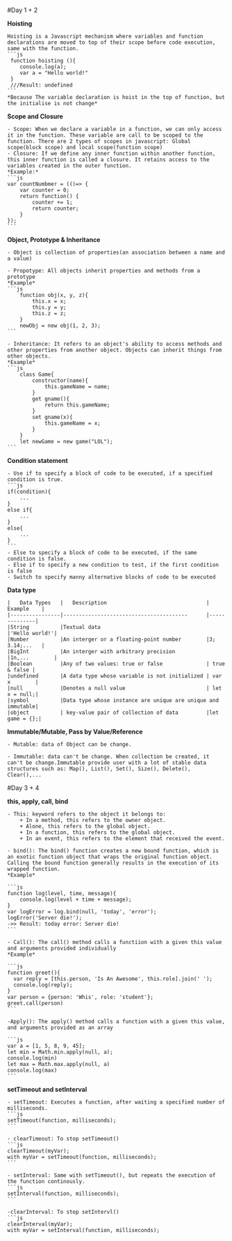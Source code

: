 #Day 1 + 2

**Hoisting**

	Hoisting is a Javascript mechanism where variables and function declarations are moved to top of their scope before code execution, same with the function.
	```js
	 function hoisting (){
	 	console.log(a);
	 	var a = "Hello world!"
	 }
	 ///Result: undefined
	```
	*Because The variable declaration is hoist in the top of function, but the initialise is not change*

**Scope and Closure**

	- Scope: When we declare a variable in a function, we can only access it in the function. These variable are call to be scoped to the function. There are 2 types of scopes in javascript: Global scope(block scope) and local scope(function scope)
	- Closure: If we define any inner function within another function, this inner function is called a closure. It retains access to the variables created in the outer function.
	*Example:*
	```js
	var countNumbmer = (()=> {
		var counter = 0;
		return function() {
			counter += 1;
			return counter;
		}
	});
	```

**Object, Prototype & Inheritance**

	- Object is collection of properties(an association between a name and a value)

	- Propotype: All objects inherit properties and methods from a prototype
	*Example*
	```js
		function obj(x, y, z){
			this.x = x;
			this.y = y;
			this.z = z;
		}
		newObj = new obj(1, 2, 3);
	```

	- Inheritance: It refers to an object's ability to access methods and other properties from another object. Objects can inherit things from other objects.
	*Example*
	```js
		class Game{
			constructor(name){
				this.gameName = name;
			}
			get gname(){
				return this.gameName;
			}
			set gname(x){
				this.gameName = x;
			}
		}
		let newGame = new game("LOL");
	```

**Condition statement**

	- Use if to specify a block of code to be executed, if a specified condition is true.
	```js
	if(condition){
		...
	}
	else if{
		...
	}
	else{
		...
	}
	```
	- Else to specify a block of code to be executed, if the same condition is false.
	- Else if to specify a new condition to test, if the first condition is false
	- Switch to specify manny alternative blocks of code to be executed

**Data type**

	|   Data Types   |   Description                          		|   Example    |
	|----------------|----------------------------------------		|--------------|
	|String	         |Textual data                            		|'Hello world!'|
	|Number          |An interger or a floating-point number  		|3; 3.14;...   |
	|BigInt          |An interger with arbitrary precision    		|1n,...        |
	|Boolean         |Any of two values: true or false        		| true & false |
	|undefined       |A data type whose variable is not initialized | var x        |
	|null 			 |Denotes a null value 							| let x = null;|
	|symbol			 |Data type whose instance are unique are unique and immutable|
	|object 		 | key-value pair of collection of data         |let game = {};|


**Immutable/Mutable, Pass by Value/Reference**

	- Mutable: data of Object can be change.

	- Immutable: data can't be change. When collection be created, it can't be change.Immutable provide user with a lot of stable data structures such as: Map(), List(), Set(), Size(), Delete(), Clear(),...



#Day 3 + 4

**this, apply, call, bind**

	- This: keyword refers to the object it belongs to:
		+ In a method, this refers to the owner object.
		+ Alone, this refers to the global object.
		+ In a function, this refers to the global object.
		+ In an event, this refers to the element that received the event.

	- bind(): The bind() function creates a new bound function, which is an exotic function object that wraps the original function object. Calling the bound function generally results in the execution of its wrapped function.
	*Example*

	```js
	function log(level, time, message){
		console.log(level + time + message);
	}
	var logError = log.bind(null, 'today', 'error');
	logError('Server die!');
	->> Result: today error: Server die!
	```

	- Call(): The call() method calls a functiion with a given this value and arguments provided individually
	*Example*

	```js
	function greet(){
	  var reply = [this.person, 'Is An Awesome', this.role].join(' ');
	  console.log(reply);
	}
	var person = {person: 'Whis', role: 'student'};
	greet.call(person)
	```

	-Apply(): The apply() method calls a function with a given this value, and arguments provided as an array

	```js
	var a = [1, 5, 8, 9, 45];
	let min = Math.min.apply(null, a);
	console.log(min)
	let max = Math.max.apply(null, a)
	console.log(max)
	```

**setTimeout and setInterval**

	- setTimeout: Executes a function, after waiting a specified number of milliseconds.
	```js
	setTimeout(function, milliseconds);
	```

	- clearTimeout: To stop setTimeout()
	```js
	clearTimeout(myVar);
	with myVar = setTimeout(function, milliseconds);
	```

	- setInterval: Same with setTimeout(), but repeats the execution of the function continously.
	```js
	setInterval(function, milliseconds);
	```

	-clearInterval: To stop setIntervl()
	```js
	clearInterval(myVar);
	with myVar = setInterval(function, milliseconds);
